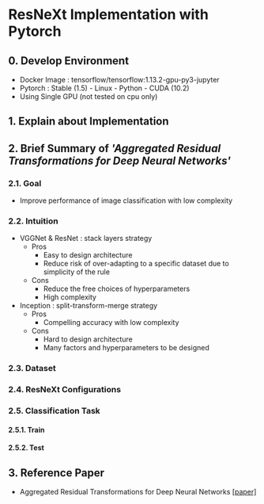 # ResNeXt Implementation with Pytorch


## 0. Develop Environment
- Docker Image : tensorflow/tensorflow:1.13.2-gpu-py3-jupyter
- Pytorch : Stable (1.5) - Linux - Python - CUDA (10.2)
- Using Single GPU (not tested on cpu only)


## 1. Explain about Implementation


## 2. Brief Summary of *'Aggregated Residual Transformations for Deep Neural Networks'*

### 2.1. Goal
- Improve performance of image classification with low complexity

### 2.2. Intuition
- VGGNet & ResNet : stack layers strategy
  * Pros
    * Easy to design architecture
    * Reduce risk of over-adapting to a specific dataset due to simplicity of the rule
  * Cons
    * Reduce the free choices of hyperparameters
    * High complexity
- Inception : split-transform-merge strategy
  * Pros
    * Compelling accuracy with low complexity
  * Cons
    * Hard to design architecture
    * Many factors and hyperparameters to be designed

### 2.3. Dataset

### 2.4. ResNeXt Configurations

### 2.5. Classification Task
#### 2.5.1. Train  

#### 2.5.2. Test


## 3. Reference Paper
- Aggregated Residual Transformations for Deep Neural Networks [[paper]](https://arxiv.org/pdf/1611.05431.pdf)
